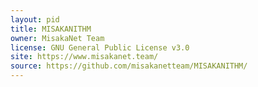 ```yaml
---
layout: pid
title: MISAKANITHM
owner: MisakaNet Team
license: GNU General Public License v3.0
site: https://www.misakanet.team/
source: https://github.com/misakanetteam/MISAKANITHM/
---
```

